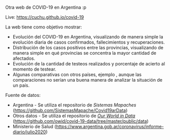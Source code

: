 Otra web de COVID-19 en Argentina :p

Live: https://cuchu.github.io/covid-19

La web tiene como objetivo mostrar:

- Evolución del COVID-19 en Argentina, visualizando de manera simple la evolución diaria de casos confirmados, fallecimientos y recuperaciones.
- Distribución de los casos positivos entre las provincias, visualizando de manera simple en qué provincias se concentra la mayor cantidad de afectados.
- Evolución de la cantidad de testeos realizados y porcentaje de acierto al momento de testear.
- Algunas comparativas con otros países, ejemplo , aunque las comparaciones no serían una buena manera de analizar la situación de un país.

Fuente de datos:

- Argentina - Se utiliza el repositorio de _Sistemas Mapaches_ (https://github.com/SistemasMapache/Covid19arData)
- Otros datos - Se utiliza el repositorio de [_Our World in Data_](https://ourworldindata.org/) (https://github.com/owid/covid-19-data/tree/master/public/data)
- Ministerio de Salud (https://www.argentina.gob.ar/coronavirus/informe-diario/julio2020)